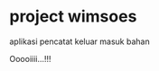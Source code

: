 <h1 >project wimsoes </h1 >

<p > aplikasi pencatat keluar masuk bahan </p >
<p > Ooooiiii...!!! <p >
